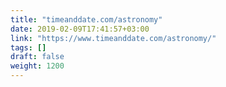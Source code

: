 ```yaml
---
title: "timeanddate.com/astronomy"
date: 2019-02-09T17:41:57+03:00
link: "https://www.timeanddate.com/astronomy/"
tags: []
draft: false
weight: 1200
---
```

